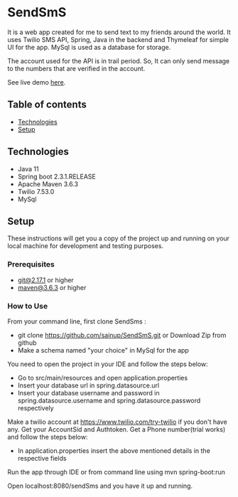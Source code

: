 # SendSmS
It is a web app created for me to send text to my friends around the world.
It uses Twilio SMS API, Spring, Java in the backend and Thymeleaf for simple UI for the app.
MySql is used as a database for storage.

The account used for the API is in trail period. So, It can only send message to the numbers that are verified
in the account.

See live demo <a  href="http://ec2-54-93-117-77.eu-central-1.compute.amazonaws.com:8081/" target="_blank">here</a>.

## Table of contents
* [Technologies](#technologies)
* [Setup](#setup)


## Technologies
* Java 11
* Spring boot 2.3.1.RELEASE
* Apache Maven 3.6.3
* Twilio 7.53.0
* MySql

## Setup
These instructions will get you a copy of the project up and running on your local machine for development
and testing purposes. 

### Prerequisites
* git@2.17.1 or higher
* maven@3.6.3 or higher


### How to Use
From your command line, first clone SendSms : 

* git clone https://github.com/sainup/SendSmS.git or Download Zip from github
* Make a schema named "your choice" in MySql for the app
  
You need to open the project in your IDE and follow the steps below:

* Go to src/main/resources and open application.properties
* Insert your database url in spring.datasource.url
* Insert your database username and password in spring.datasource.username and spring.datasource.password respectively

Make a twilio account at https://www.twilio.com/try-twilio if you don't have any.
Get your AccountSid and Authtoken. Get a Phone number(trial works) and follow the steps below: 
* In application.properties insert the above mentioned details in the respective fields

Run the app through IDE or from command line using mvn spring-boot:run

Open localhost:8080/sendSms and you have it up and running.














